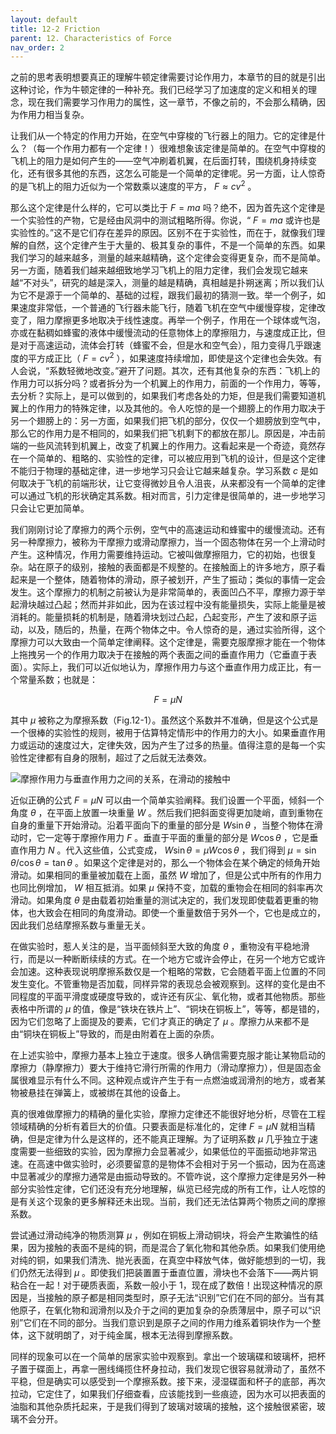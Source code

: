 ```yaml
---
layout: default
title: 12-2 Friction
parent: 12. Characteristics of Force
nav_order: 2
---
```

之前的思考表明想要真正的理解牛顿定律需要讨论作用力，本章节的目的就是引出这种讨论，作为牛顿定律的一种补充。我们已经学习了加速度的定义和相关的理念，现在我们需要学习作用力的属性，这一章节，不像之前的，不会那么精确，因为作用力相当复杂。

让我们从一个特定的作用力开始，在空气中穿梭的飞行器上的阻力。它的定律是什么？（每一个作用力都有一个定律！）很难想象该定律是简单的。在空气中穿梭的飞机上的阻力是如何产生的——空气冲刷着机翼，在后面打转，围绕机身持续变化，还有很多其他的东西，这怎么可能是一个简单的定律呢。另一方面，让人惊奇的是飞机上的阻力近似为一个常数乘以速度的平方， $F\approx cv^2$ 。

那么这个定律是什么样的，它可以类比于 $F=ma$ 吗？绝不，因为首先这个定律是一个实验性的产物，它是经由风洞中的测试粗略所得。你说，“ $F=ma$ 或许也是实验性的。”这不是它们存在差异的原因。区别不在于实验性，而在于，就像我们理解的自然，这个定律产生于大量的、极其复杂的事件，不是一个简单的东西。如果我们学习的越来越多，测量的越来越精确，这个定律会变得更复杂，而不是简单。另一方面，随着我们越来越细致地学习飞机上的阻力定律，我们会发现它越来越“不对头”，研究的越是深入，测量的越是精确，真相越是扑朔迷离；所以我们认为它不是源于一个简单的、基础的过程，跟我们最初的猜测一致。举一个例子，如果速度非常低，一个普通的飞行器未能飞行，随着飞机在空气中缓慢穿梭，定律改变了，阻力摩擦更多地取决于线性速度。再举一个例子，作用在一个球体或气泡，亦或在黏稠如蜂蜜的液体中缓慢流动的任意物体上的摩擦阻力，与速度成正比，但是对于高速运动，流体会打转（蜂蜜不会，但是水和空气会），阻力变得几乎跟速度的平方成正比（ $F=cv^2$ ），如果速度持续增加，即使是这个定律也会失效。有人会说，“系数轻微地改变。”避开了问题。其次，还有其他复杂的东西：飞机上的作用力可以拆分吗？或者拆分为一个机翼上的作用力，前面的一个作用力，等等，去分析？实际上，是可以做到的，如果我们考虑各处的力矩，但是我们需要知道机翼上的作用力的特殊定律，以及其他的。令人吃惊的是一个翅膀上的作用力取决于另一个翅膀上的：另一方面，如果我们把飞机的部分，仅仅一个翅膀放到空气中，那么它的作用力是不相同的，如果我们把飞机剩下的都放在那儿。原因是，冲击前端的一些风流转到机翼上，改变了机翼上的作用力。这看起来是一个奇迹，竟然存在一个简单的、粗略的、实验性的定律，可以被应用到飞机的设计，但是这个定律不能归于物理的基础定律，进一步地学习只会让它越来越复杂。学习系数 $c$ 是如何取决于飞机的前端形状，让它变得微妙且令人沮丧，从来都没有一个简单的定律可以通过飞机的形状确定其系数。相对而言，引力定律是很简单的，进一步地学习只会让它更加简单。

我们刚刚讨论了摩擦力的两个示例，空气中的高速运动和蜂蜜中的缓慢流动。还有另一种摩擦力，被称为干摩擦力或滑动摩擦力，当一个固态物体在另一个上滑动时产生。这种情况，作用力需要维持运动。它被叫做摩擦阻力，它的初始，也很复杂。站在原子的级别，接触的表面都是不规整的。在接触面上的许多地方，原子看起来是一个整体，随着物体的滑动，原子被划开，产生了振动；类似的事情一定会发生。这个摩擦力的机制之前被认为是非常简单的，表面凹凸不平，摩擦力源于举起滑块越过凸起；然而并非如此，因为在该过程中没有能量损失，实际上能量是被消耗的。能量损耗的机制是，随着滑块划过凸起，凸起变形，产生了波和原子运动，以及，随后的，热量，在两个物体之中。令人惊奇的是，通过实验所得，这个摩擦力可以大致由一个简单定律阐释。这个定律是，需要克服摩擦才能在一个物体上拖拽另一个的作用力取决于在接触的两个表面之间的垂直作用力（它垂直于表面）。实际上，我们可以近似地认为，摩擦作用力与这个垂直作用力成正比，有一个常量系数；也就是：

$$F=\mu N$$

其中 $\mu$ 被称之为摩擦系数（Fig.12-1）。虽然这个系数并不准确，但是这个公式是一个很棒的实验性的规则，被用于估算特定情形中的作用力的大小。如果垂直作用力或运动的速度过大，定律失效，因为产生了过多的热量。值得注意的是每一个实验性定律都有自身的限制，超过了之后就无法奏效。

![摩擦作用力与垂直作用力之间的关系，在滑动的接触中](/notes-of-feynman-lectures-on-physics/assets/volume-1/fig-12-1.png)

近似正确的公式 $F=\mu N$ 可以由一个简单实验阐释。我们设置一个平面，倾斜一个角度 $\theta$ ，在平面上放置一块重量 $W$ 。然后我们把斜面变得更加陡峭，直到重物在自身的重量下开始滑动。沿着平面向下的重量的部分是 $W\sin{\theta}$ ，当整个物体在滑动时，它一定等于摩擦作用力 $F$ 。垂直于平面的重量的部分是 $W\cos{\theta}$ ，它是垂直作用力 $N$ 。代入这些值，公式变成， $W\sin{\theta}=\mu W\cos{\theta}$ ，我们得到 $\mu=\sin{\theta}/\cos{\theta}=\tan{\theta}$ 。如果这个定律是对的，那么一个物体会在某个确定的倾角开始滑动。如果相同的重量被加载在上面，虽然 $W$ 增加了，但是公式中所有的作用力也同比例增加， $W$ 相互抵消。如果 $\mu$ 保持不变，加载的重物会在相同的斜率再次滑动。如果角度 $\theta$ 是由载着初始重量的测试决定的，我们发现即使载着更重的物体，也大致会在相同的角度滑动。即使一个重量数倍于另外一个，它也是成立的，因此我们总结摩擦系数与重量无关。

在做实验时，惹人关注的是，当平面倾斜至大致的角度 $\theta$ ，重物没有平稳地滑行，而是以一种断断续续的方式。在一个地方它或许会停止，在另一个地方它或许会加速。这种表现说明摩擦系数仅是一个粗略的常数，它会随着平面上位置的不同发生变化。不管重物是否加载，同样异常的表现总会被观察到。这样的变化是由不同程度的平面平滑度或硬度导致的，或许还有灰尘、氧化物，或者其他物质。那些表格中所谓的 $\mu$ 的值，像是“铁块在铁片上”、“铜块在铜板上”，等等，都是错的，因为它们忽略了上面提及的要素，它们才真正的确定了 $\mu$ 。摩擦力从来都不是由“铜块在铜板上”导致的，而是由附着在上面的杂质。

在上述实验中，摩擦力基本上独立于速度。很多人确信需要克服才能让某物启动的摩擦力（静摩擦力）要大于维持它滑行所需的作用力（滑动摩擦力），但是固态金属很难显示有什么不同。这种观点或许产生于有一点燃油或润滑剂的地方，或者某物被悬挂在弹簧上，或被绑在其他的设备上。

真的很难做摩擦力的精确的量化实验，摩擦力定律还不能很好地分析，尽管在工程领域精确的分析有着巨大的价值。只要表面是标准化的，定律 $F=\mu N$ 就相当精确，但是定律为什么是这样的，还不能真正理解。为了证明系数 $\mu$ 几乎独立于速度需要一些细致的实验，因为摩擦力会显著减少，如果低位的平面振动地非常迅速。在高速中做实验时，必须要留意的是物体不会相对于另一个振动，因为在高速中显著减少的摩擦力通常是由振动导致的。不管咋说，这个摩擦力定律是另外一种部分实验性定律，它们还没有充分地理解，纵览已经完成的所有工作，让人吃惊的是有关这个现象的更多解释还未出现。当前，我们还无法估算两个物质之间的摩擦系数。

尝试通过滑动纯净的物质测算 $\mu$ ，例如在铜板上滑动铜块，将会产生欺骗性的结果，因为接触的表面不是纯的铜，而是混合了氧化物和其他杂质。如果我们使用绝对纯的铜，如果我们清洗、抛光表面，在真空中释放气体，做好能想到的一切，我们仍然无法得到 $\mu$ 。即使我们把装置置于垂直位置，滑块也不会落下——两片铜粘合在一起！对于硬质表面，系数一般小于 1，现在成了数倍！出现这种情况的原因是，当接触的原子都是相同类型时，原子无法“识别”它们在不同的部分。当有其他原子，在氧化物和润滑剂以及介于之间的更加复杂的杂质薄层中，原子可以“识别”它们在不同的部分。当我们意识到是原子之间的作用力维系着铜块作为一个整体，这下就明朗了，对于纯金属，根本无法得到摩擦系数。

同样的现象可以在一个简单的居家实验中观察到。拿出一个玻璃碟和玻璃杯，把杯子置于碟面上，再拿一圈线绳揽住杯身拉动，我们发现它很容易就滑动了，虽然不平稳，但是确实可以感受到一个摩擦系数。接下来，浸湿碟面和杯子的底部，再次拉动，它定住了，如果我们仔细查看，应该能找到一些痕迹，因为水可以把表面的油脂和其他杂质托起来，于是我们得到了玻璃对玻璃的接触，这个接触很紧密，玻璃不会分开。
